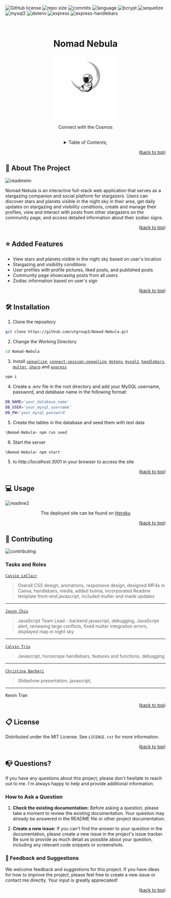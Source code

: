   ![GitHub license](https://img.shields.io/badge/license-MIT-pink.svg)
  ![repo size](https://img.shields.io/github/repo-size/utgroup3/Nomad-Nebula?color=yellow)
  ![commits](https://img.shields.io/github/commit-activity/m/utgroup3/Nomad-Nebula/develop)
  ![language](https://img.shields.io/github/languages/top/utgroup3/Nomad-Nebula)
  ![bcrypt](https://img.shields.io/github/package-json/dependency-version/utgroup3/Nomad-Nebula/bcrypt)
  ![sequelize](https://img.shields.io/github/package-json/dependency-version/utgroup3/Nomad-Nebula/sequelize?color=lime)
  ![mysql2](https://img.shields.io/github/package-json/dependency-version/utgroup3/Nomad-Nebula/mysql2?color=orange)
  ![dotenv](https://img.shields.io/github/package-json/dependency-version/utgroup3/Nomad-Nebula/dotenv?color=blue)
  ![express](https://img.shields.io/github/package-json/dependency-version/cleclair71/TechTapas/express?color=lime)
    ![express-handlebars](https://img.shields.io/github/package-json/dependency-version/utgroup3/Nomad-Nebula/express-handlebars?color=orange)
    

  <a name="readme-top"></a>
 <br />
 <div align="center">
 <h1 align="center">Nomad Nebula</h1>
    <a href="https://github.com/utgroup3/Nomad-Nebula">
     <img src="./public/img/transparentwhite.png" alt="Logo" height="200">
   </a>
    <p align="center">
      Connect with the Cosmos
    </p>
  
<br />
<details><summary>Table of Contents;</summary>

* [About the Project](#description) 

* [Added Features](#features)
 
* [Installation](#installation)
 
* [Usage](#usage) 

* [Contributing](#contributing)
 
* [License](#license)

* [Questions](#questions)

</details>
</div>

<p align="right">(<a href="#readme-top">back to top</a>)</p>

<a name="description"></a>
## :rocket: About The Project

![readmeim](https://user-images.githubusercontent.com/76407605/231326542-2a88d494-1c42-4213-90a7-9bb97ad577b8.JPG)

Nomad Nebula is an interactive full-stack web application that serves as a stargazing companion and social platform for stargazers. Users can discover stars and planets visible in the night sky in their area, get daily updates on stargazing and visibility conditions, create and manage their profiles, view and interact with posts from other stargazers on the community page, and access detailed information about their zodiac signs.

<p align="right">(<a href="#readme-top">back to top</a>)</p>


<a name="features"></a>

## :star: Added Features
- View stars and planets visible in the night sky based on user's location
- Stargazing and visibility conditions
- User profiles with profile pictures, liked posts, and published posts
- Community page showcasing posts from all users
- Zodiac information based on user's sign

<p align="right">(<a href="#readme-top">back to top</a>)</p>

<a name="installation"></a>

## :hammer_and_wrench: Installation

1. Clone the repository 

```bash
git clone https://github.com/utgroup3/Nomad-Nebula.git
```
2. Change the Working Directory

```bash
cd Nomad-Nebula
```
3. Install [`sequelize`](https://www.npmjs.com/package/inquirer), [`connect-session-sequelize`](https://www.npmjs.com/search?q=figlet), [`dotenv`](https://www.npmjs.com/package/dotenv), [`mysql2`](https://www.npmjs.com/package/mysql2), [`handlebars`](https://www.npmjs.com/package/handlebars), [`multer`](https://www.npmjs.com/package/handlebars), [`sharp`](https://www.npmjs.com/package/handlebars) and [`express`](https://www.npmjs.com/package/console.table)

```bash
npm i
```

4. Create a .env file in the root directory and add your MySQL username, password, and database name in the following format:

```bash
DB_NAME='your_database_name'
DB_USER='your_mysql_username'
DB_PW='your_mysql_password'
```
5. Create the tables in the database and seed them with test data

```bash
\Nomad-Nebula> npm run seed
```

6. Start the server

```bash
\Nomad-Nebula> npm start
```
5.  to *http://localhost:3001* in your browser to access the site
 


<p align="right">(<a href="#readme-top">back to top</a>)</p>

  <a name="usage"></a>

## :computer: Usage

![readme2](https://user-images.githubusercontent.com/76407605/231326612-35cef874-1446-416e-a450-e99dbfd86b17.JPG)
   <br />
   <p align="center"> The deployed site can be found on
   <a href="https://the-nomad-nebula.herokuapp.com/">Heroku</a>
   </p>

<p align="right">(<a href="#readme-top">back to top</a>)</p>
  

 <a name="contributing"></a>

## :handshake: Contributing

![contributing](https://user-images.githubusercontent.com/76407605/217901296-4c8742f8-b5aa-4587-9517-16888d65200b.JPG)
### Tasks and Roles 
[`Cassie LeClair`](https://github.com/cleclair71)
> Overall CSS design, animations, responsive design, designed MP4s in Canva, handlebars,  media, added bulma, incorporated Readme template front-end javascript, included multer and made updates
---
[`Jason Chiu`](https://github.com/jason1chiu)
> JavaScript Team Lead - backend javascript, debugging,  JavaScript alert, reviewing large conflicts, fixed multer integration errors, displayed map in night sky
--- 
[`Calvin Triu`](https://github.com/cntrieu)
> Javascript, horoscope handlebars, features and functions, debugging
---
[`Christina Barberi`](https://github.com/Christinaecb)
> Slideshow presentation, javascript, 
---
Kevin Tran
> 



<p align="right">(<a href="#readme-top">back to top</a>)</p>

<a name="license"></a>

## :clipboard: License
Distributed under the MIT License. See `LICENSE.txt` for more information.
  
<p align="right">(<a href="#readme-top">back to top</a>)</p>


<a name="questions"></a>

## :mailbox_with_no_mail: Questions?

If you have any questions about this project, please don't hesitate to reach out to me. I'm always happy to help and provide additional information.

### How to Ask a Question

1. **Check the existing documentation:** Before asking a question, please take a moment to review the existing documentation. Your question may already be answered in the README file or other project documentation.

2. **Create a new issue:** If you can't find the answer to your question in the documentation, please create a new issue in the project's issue tracker. Be sure to provide as much detail as possible about your question, including any relevant code snippets or screenshots.

   
### :pray: Feedback and Suggestions

We welcome feedback and suggestions for this project. If you have ideas for how to improve the project, please feel free to create a new issue or contact me directly. Your input is greatly appreciated!
 
  <p align="right">(<a href="#readme-top">back to top</a>)</p>

